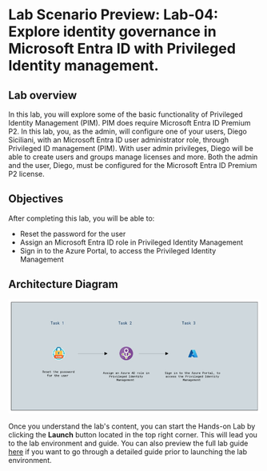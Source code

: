# Lab Scenario Preview: Lab-04: Explore identity governance in Microsoft Entra ID with Privileged Identity management.

## Lab overview

In this lab, you will explore some of the basic functionality of Privileged Identity Management (PIM). PIM does require Microsoft Entra ID Premium P2. In this lab, you, as the admin, will configure one of your users, Diego Siciliani, with an Microsoft Entra ID user administrator role, through Privileged ID management (PIM). With user admin privileges, Diego will be able to create users and groups manage licenses and more. Both the admin and the user, Diego, must be configured for the Microsoft Entra ID Premium P2 license.

## Objectives

After completing this lab, you will be able to:

- Reset the password for the user
- Assign an Microsoft Entra ID role in Privileged Identity Management
- Sign in to the Azure Portal, to access the Privileged Identity Management

## Architecture Diagram

 ![](./Images/sc900lab4.png)

Once you understand the lab's content, you can start the Hands-on Lab by clicking the **Launch** button located in the top right corner. This will lead you to the lab environment and guide. You can also preview the full lab guide [here](https://experience.cloudlabs.ai/#/labguidepreview/1c64736e-80c9-47e6-b8e6-73bcb3ef8b1a) if you want to go through a detailed guide prior to launching the lab environment. 
